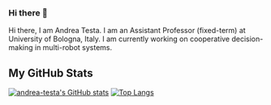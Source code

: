 ### Hi there 👋

<!--
**andrea-testa/andrea-testa** is a ✨ _special_ ✨ repository because its `README.md` (this file) appears on your GitHub profile.

Here are some ideas to get you started:

- 🔭 I’m currently working on ...
- 🌱 I’m currently learning ...
- 👯 I’m looking to collaborate on ...
- 🤔 I’m looking for help with ...
- 💬 Ask me about ...
- 📫 How to reach me: ...
- 😄 Pronouns: ...
- ⚡ Fun fact: ...
-->

Hi there, I am Andrea Testa. I am an Assistant Professor (fixed-term) at University of Bologna, Italy. I am currently working on cooperative decision-making in multi-robot systems.

<h2>My GitHub Stats</h2>

  [![andrea-testa's GitHub stats](https://github-readme-stats.vercel.app/api?username=andrea-testa&show_icons=true&theme=radical&hide=contribs)](https://github.com/Federica129/github-readme-stats)
[![Top Langs](https://github-readme-stats.vercel.app/api/top-langs/?username=andrea-testa&layout=compact&theme=radical)](https://github.com/andrea-testa/github-readme-stats)

  </div>
